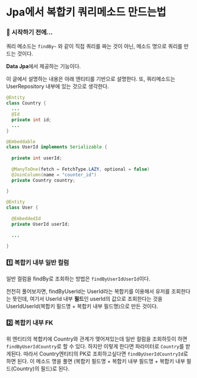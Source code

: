 # Jpa에서 복합키 쿼리메소드 만드는법

### 🎊 시작하기 전에...

쿼리 메소드는 `findBy~` 와 같이 직접 쿼리를 짜는 것이 아닌, 메소드 명으로 쿼리를 만드는 것이다.

**Data Jpa**에서 제공하는 기능이다.

이 글에서 설명하는 내용은 아래 엔티티를 기반으로 설명한다. 또, 쿼리메소드는 UserRepository 내부에 있는 것으로 생각한다.

```java
@Entity
class Country {
  ...
  @Id
  private int id;
  ...
}

@Embeddable
class UserId implements Serializable {
  
  private int userId;
  
  @ManyToOne(fetch = FetchType.LAZY, optional = false)
  @JoinColumn(name = "counter_id")
  private Country country;
  
}

@Entity
class User {
  
  @EmbeddedId
  private UserId userId;
  
  ...
  
}
```

### 1️⃣ 복합키 내부 일반 컬럼

일반 컬럼을 findBy로 조회하는 방법은 `findByUserIdUserId`이다.

천천히 풀어보자면, findByUserId는 UserId라는 복합키를 이용해서 유저를 조회한다는 뜻인데, 여기서 UserId 내부 **필드**인 userId의 값으로 조회한다는 것을 UserIdUserId(복합키 필드명 + 복합키 내부 필드명)으로 만든 것이다.

### 2️⃣ 복합키 내부 FK

위 엔티티의 복합키에 Country와 관계가 맺어져있는데 일반 컬럼을 조회하듯이 하면 `findByUserIdCountry`로 할 수 있다. 하지만 이렇게 한다면 파라미터로 `Country`를 받게된다. 따라서 Country엔티티의 PK로 조회하고싶다면 `findByUserIdCountryId`로 하면 된다. 이 메소드 명을 풀면 (복합키 필드명 + 복합키 내부 필드명 + 복합키 내부 필드(Country)의 필드)로 된다.